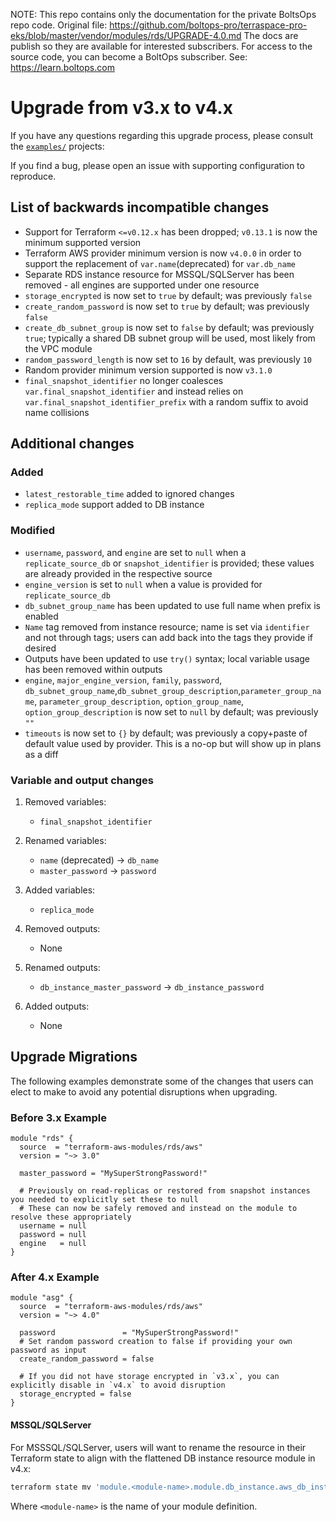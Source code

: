 <!-- note marker start -->
NOTE: This repo contains only the documentation for the private BoltsOps repo code.
Original file: https://github.com/boltops-pro/terraspace-pro-eks/blob/master/vendor/modules/rds/UPGRADE-4.0.md
The docs are publish so they are available for interested subscribers.
For access to the source code, you can become a BoltOps subscriber.
See: https://learn.boltops.com

<!-- note marker end -->

# Upgrade from v3.x to v4.x

If you have any questions regarding this upgrade process, please consult the [`examples/`](https://github.com/terraform-aws-modules/terraform-aws-rds/tree/master/examples) projects:

If you find a bug, please open an issue with supporting configuration to reproduce.

## List of backwards incompatible changes

- Support for Terraform `<=v0.12.x` has been dropped; `v0.13.1` is now the minimum supported version
- Terraform AWS provider minimum version is now `v4.0.0` in order to support the replacement of `var.name`(deprecated) for `var.db_name`
- Separate RDS instance resource for MSSQL/SQLServer has been removed - all engines are supported under one resource
- `storage_encrypted` is now set to `true` by default; was previously `false`
- `create_random_password` is now set to `true` by default; was previously `false`
- `create_db_subnet_group` is now set to `false` by default; was previously `true`; typically a shared DB subnet group will be used, most likely from the VPC module
- `random_password_length` is now set to `16` by default, was previously `10`
- Random provider minimum version supported is now `v3.1.0`
- `final_snapshot_identifier` no longer coalesces `var.final_snapshot_identifier` and instead relies on `var.final_snapshot_identifier_prefix` with a random suffix to avoid name collisions

## Additional changes

### Added

- `latest_restorable_time` added to ignored changes
- `replica_mode` support added to DB instance

### Modified

- `username`, `password`, and `engine` are set to `null` when  a `replicate_source_db` or `snapshot_identifier` is provided; these values are already provided in the respective source
- `engine_version` is set to `null` when a value is provided for `replicate_source_db`
- `db_subnet_group_name` has been updated to use full name when prefix is enabled
- `Name` tag removed from instance resource; name is set via `identifier` and not through tags; users can add back into the tags they provide if desired
- Outputs have been updated to use `try()` syntax; local variable usage has been removed within outputs
- `engine`, `major_engine_version`, `family`, `password`, `db_subnet_group_name`,`db_subnet_group_description`,`parameter_group_name`,
`parameter_group_description`, `option_group_name`, `option_group_description` is now set to `null` by default; was previously `""`
- `timeouts` is now set to `{}` by default; was previously a copy+paste of default value used by provider. This is a no-op but will show up in plans as a diff

### Variable and output changes

1. Removed variables:

    - `final_snapshot_identifier`

2. Renamed variables:

    - `name` (deprecated) -> `db_name`
    - `master_password` -> `password`

3. Added variables:

    - `replica_mode`

4. Removed outputs:

    - None

5. Renamed outputs:

    - `db_instance_master_password` -> `db_instance_password`

6. Added outputs:

    - None

## Upgrade Migrations

The following examples demonstrate some of the changes that users can elect to make to avoid any potential disruptions when upgrading.

### Before 3.x Example

```hcl
module "rds" {
  source  = "terraform-aws-modules/rds/aws"
  version = "~> 3.0"

  master_password = "MySuperStrongPassword!"

  # Previously on read-replicas or restored from snapshot instances you needed to explicitly set these to null
  # These can now be safely removed and instead on the module to resolve these appropriately
  username = null
  password = null
  engine   = null
}
```

### After 4.x Example

```hcl
module "asg" {
  source  = "terraform-aws-modules/rds/aws"
  version = "~> 4.0"

  password               = "MySuperStrongPassword!"
  # Set random password creation to false if providing your own password as input
  create_random_password = false

  # If you did not have storage encrypted in `v3.x`, you can explicitly disable in `v4.x` to avoid disruption
  storage_encrypted = false
}
```

#### MSSQL/SQLServer

For MSSSQL/SQLServer, users will want to rename the resource in their Terraform state to align with the flattened DB instance resource module in v4.x:

```bash
terraform state mv 'module.<module-name>.module.db_instance.aws_db_instance.this_mssql[0]' 'module.<module-name>.module.db_instance.aws_db_instance.this[0]'
```

Where `<module-name>` is the name of your module definition.
